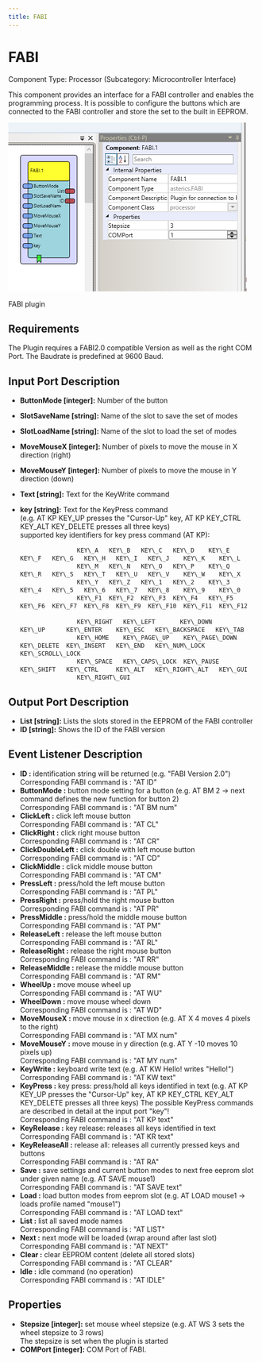 ```yaml
---
title: FABI
---
```


# FABI

Component Type: Processor (Subcategory: Microcontroller Interface)

This component provides an interface for a FABI controller and enables the programming process. It is possible to configure the buttons which are connected to the FABI controller and store the set to the built in EEPROM.

![Screenshot: FABI plugin](./img/fabi.png "Screenshot: FABI plugin")

FABI plugin

## Requirements

The Plugin requires a FABI2.0 compatible Version as well as the right COM Port. The Baudrate is predefined at 9600 Baud.

## Input Port Description

*   **ButtonMode \[integer\]:** Number of the button
*   **SlotSaveName \[string\]:** Name of the slot to save the set of modes
*   **SlotLoadName \[string\]:** Name of the slot to load the set of modes
*   **MoveMouseX \[integer\]:** Number of pixels to move the mouse in X direction (right)
*   **MoveMouseY \[integer\]:** Number of pixels to move the mouse in Y direction (down)
*   **Text \[string\]:** Text for the KeyWrite command
*   **key \[string\]:** Text for the KeyPress command  
    (e.g. AT KP KEY\_UP presses the "Cursor-Up" key, AT KP KEY\_CTRL KEY\_ALT KEY\_DELETE presses all three keys)  
    supported key identifiers for key press command (AT KP):  
    
    					KEY\_A   KEY\_B   KEY\_C   KEY\_D    KEY\_E   KEY\_F   KEY\_G   KEY\_H   KEY\_I   KEY\_J    KEY\_K    KEY\_L
    					KEY\_M   KEY\_N   KEY\_O   KEY\_P    KEY\_Q   KEY\_R   KEY\_S   KEY\_T   KEY\_U   KEY\_V    KEY\_W    KEY\_X 
    					KEY\_Y   KEY\_Z   KEY\_1   KEY\_2    KEY\_3   KEY\_4   KEY\_5   KEY\_6   KEY\_7   KEY\_8    KEY\_9    KEY\_0
    					KEY\_F1  KEY\_F2  KEY\_F3  KEY\_F4   KEY\_F5  KEY\_F6  KEY\_F7  KEY\_F8  KEY\_F9  KEY\_F10  KEY\_F11  KEY\_F12	
    					
    					KEY\_RIGHT   KEY\_LEFT       KEY\_DOWN        KEY\_UP      KEY\_ENTER    KEY\_ESC   KEY\_BACKSPACE   KEY\_TAB	
    					KEY\_HOME    KEY\_PAGE\_UP    KEY\_PAGE\_DOWN   KEY\_DELETE  KEY\_INSERT   KEY\_END	  KEY\_NUM\_LOCK    KEY\_SCROLL\_LOCK
    					KEY\_SPACE   KEY\_CAPS\_LOCK  KEY\_PAUSE       KEY\_SHIFT   KEY\_CTRL     KEY\_ALT   KEY\_RIGHT\_ALT   KEY\_GUI 
    					KEY\_RIGHT\_GUI
    				
    

## Output Port Description

*   **List \[string\]:** Lists the slots stored in the EEPROM of the FABI controller
*   **ID \[string\]:** Shows the ID of the FABI version

## Event Listener Description

*   **ID :** identification string will be returned (e.g. "FABI Version 2.0")  
    Corresponding FABI command is : "AT ID"
*   **ButtonMode :** button mode setting for a button (e.g. AT BM 2 -> next command defines the new function for button 2)  
    Corresponding FABI command is : "AT BM num"
*   **ClickLeft :** click left mouse button  
    Corresponding FABI command is : "AT CL"
*   **ClickRight :** click right mouse button  
    Corresponding FABI command is : "AT CR"
*   **ClickDoubleLeft :** click double with left mouse button  
    Corresponding FABI command is : "AT CD"
*   **ClickMiddle :** click middle mouse button  
    Corresponding FABI command is : "AT CM"
*   **PressLeft :** press/hold the left mouse button  
    Corresponding FABI command is : "AT PL"
*   **PressRight :** press/hold the right mouse button  
    Corresponding FABI command is : "AT PR"
*   **PressMiddle :** press/hold the middle mouse button  
    Corresponding FABI command is : "AT PM"
*   **ReleaseLeft :** release the left mouse button  
    Corresponding FABI command is : "AT RL"
*   **ReleaseRight :** release the right mouse button  
    Corresponding FABI command is : "AT RR"
*   **ReleaseMiddle :** release the middle mouse button  
    Corresponding FABI command is : "AT RM"
*   **WheelUp :** move mouse wheel up  
    Corresponding FABI command is : "AT WU"
*   **WheelDown :** move mouse wheel down  
    Corresponding FABI command is : "AT WD"
*   **MoveMouseX :** move mouse in x direction (e.g. AT X 4 moves 4 pixels to the right)  
    Corresponding FABI command is : "AT MX num"
*   **MoveMouseY :** move mouse in y direction (e.g. AT Y -10 moves 10 pixels up)  
    Corresponding FABI command is : "AT MY num"
*   **KeyWrite :** keyboard write text (e.g. AT KW Hello! writes "Hello!")  
    Corresponding FABI command is : "AT KW text"
*   **KeyPress :** key press: press/hold all keys identified in text (e.g. AT KP KEY\_UP presses the "Cursor-Up" key, AT KP KEY\_CTRL KEY\_ALT KEY\_DELETE presses all three keys) The possible KeyPress commands are described in detail at the input port "key"!  
    Corresponding FABI command is : "AT KP text"
*   **KeyRelease :** key release: releases all keys identified in text  
    Corresponding FABI command is : "AT KR text"
*   **KeyReleaseAll :** release all: releases all currently pressed keys and buttons  
    Corresponding FABI command is : "AT RA"
*   **Save :** save settings and current button modes to next free eeprom slot under given name (e.g. AT SAVE mouse1)  
    Corresponding FABI command is : "AT SAVE text"
*   **Load :** load button modes from eeprom slot (e.g. AT LOAD mouse1 -> loads profile named "mouse1")  
    Corresponding FABI command is : "AT LOAD text"
*   **List :** list all saved mode names  
    Corresponding FABI command is : "AT LIST"
*   **Next :** next mode will be loaded (wrap around after last slot)  
    Corresponding FABI command is : "AT NEXT"
*   **Clear :** clear EEPROM content (delete all stored slots)  
    Corresponding FABI command is : "AT CLEAR"
*   **Idle :** idle command (no operation)  
    Corresponding FABI command is : "AT IDLE"

## Properties

*   **Stepsize \[integer\]:** set mouse wheel stepsize (e.g. AT WS 3 sets the wheel stepsize to 3 rows)  
    The stepsize is set when the plugin is started
*   **COMPort \[integer\]:** COM Port of FABI.